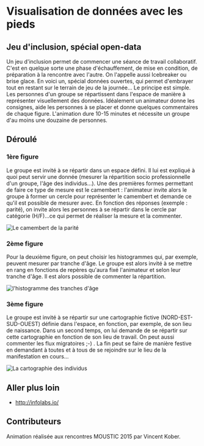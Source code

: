 # Visualisation de données avec les pieds

## Jeu d'inclusion, spécial open-data

Un jeu d'inclusion permet de commencer une séance de travail collaboratif. C'est en quelque sorte une phase d'échauffement, de mise en condition, de préparation à la rencontre avec l'autre. On l'appelle aussi Icebreaker ou brise glace. En voici un, spécial données ouvertes, qui permet d'embrayer tout en restant sur le terrain de jeu de la journée...
Le principe est simple. Les personnes d'un groupe se répartissent dans l'espace de manière à représenter visuellement des données. Idéalement un animateur donne les consignes, aide les personnes à se placer et donne quelques commentaires de chaque figure. L'animation dure 10-15 minutes et nécessite un groupe d'au moins une douzaine de personnes.

## Déroulé

### 1ère figure

Le groupe est invité à se répartir dans un espace défini. Il lui est expliqué à quoi peut servir une donnée (mesurer la répartition socio professionnelle d'un groupe, l'âge des individus...). Une des premières formes permettant de faire ce type de mesure est le camembert : l'animateur invite alors le groupe à former un cercle pour représenter le camembert et demande ce qu'il est possible de mesurer avec. En fonction des réponses (exemple : parité), on invite alors les personnes à se répartir dans le cercle par catégorie (H/F)...ce qui permet de réaliser la mesure et la commenter.

![Le camembert de la parité](https://framapic.org/ezvgU0xoqxQN/tpvvIcb3)

### 2ème figure

Pour la deuxième figure, on peut choisir les histogrammes qui, par exemple, peuvent mesurer par tranche d'âge. Le groupe est alors invité à se mettre en rang en fonctions de repères qu'aura fixé l'animateur et selon leur tranche d'âge. Il est alors possible de commenter la répartition.

![l'histogramme des tranches d'âge](https://framapic.org/PLcLJmadoc8I/T1D4kCwS)

### 3ème figure

Le groupe est invité à se répartir sur une cartographie fictive (NORD-EST-SUD-OUEST) définie dans l'espace, en fonction, par exemple, de son lieu de naissance. Dans un second temps, on lui demande de se répartir sur cette cartographie en fonction de son lieu de travail. On peut aussi commenter les flux migratoires ;-) .
La fin peut se faire de manière festive en demandant à toutes et à tous de se rejoindre sur le lieu de la manifestation en cours...

![La cartographie des individus](https://framapic.org/bIW9aZrxNozS/BUtOomOb)

## Aller plus loin

- http://infolabs.io/

## Contributeurs

Animation réalisée aux rencontres MOUSTIC 2015 par Vincent Kober.
